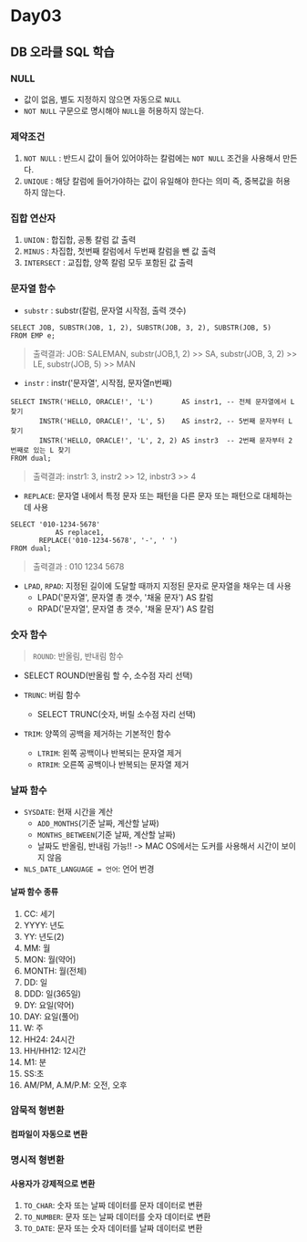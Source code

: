 # Day03

## DB 오라클 SQL 학습

### NULL

- 값이 없음, 별도 지정하지 않으면 자동으로 `NULL`
- `NOT NULL` 구문으로 명시해야 `NULL`을 허용하지 않는다.

### 제약조건

1. `NOT NULL` : 반드시 값이 들어 있어야하는 칼럼에는 `NOT NULL` 조건을 사용해서 만든다.
2. `UNIQUE` : 해당 칼럼에 들어가야하는 값이 유일해야 한다는 의미 즉, 중복값을 허용하지 않는다.

### 집합 연산자

1. `UNION` : 합집합, 공통 칼럼 값 출력
2. `MINUS` : 차집합, 첫번째 칼럼에서 두번째 칼럼을 뺀 값 출력
3. `INTERSECT` : 교집합, 양쪽 칼럼 모두 포함된 값 출력

### 문자열 함수

- `substr` : substr(칼럼, 문자열 시작점, 출력 갯수)

```oracle
SELECT JOB, SUBSTR(JOB, 1, 2), SUBSTR(JOB, 3, 2), SUBSTR(JOB, 5)
FROM EMP e;
```

> 출력결과: JOB: SALEMAN, substr(JOB,1, 2) >> SA, substr(JOB, 3, 2) >> LE, substr(JOB, 5) >> MAN

- `instr` : instr('문자열', 시작점, 문자열n번째)

```oracle
SELECT INSTR('HELLO, ORACLE!', 'L')       AS instr1, -- 전체 문자열에서 L 찾기
       INSTR('HELLO, ORACLE!', 'L', 5)    AS instr2, -- 5번째 문자부터 L 찾기
       INSTR('HELLO, ORACLE!', 'L', 2, 2) AS instr3  -- 2번째 문자부터 2번째로 있는 L 찾기
FROM dual;
```

> 출력결과: instr1: 3, instr2 >> 12, inbstr3 >> 4

- `REPLACE`:  문자열 내에서 특정 문자 또는 패턴을 다른 문자 또는 패턴으로 대체하는 데 사용

```oracle
SELECT '010-1234-5678'
           AS replace1,
       REPLACE('010-1234-5678', '-', ' ')
FROM dual;
```

> 출력결과 : 010 1234 5678

- `LPAD`, `RPAD`: 지정된 길이에 도달할 때까지 지정된 문자로 문자열을 채우는 데 사용
    - LPAD('문자열', 문자열 총 갯수, '채울 문자') AS 칼럼
    - RPAD('문자열', 문자열 총 갯수, '채울 문자') AS 칼럼

### 숫자 함수

> `ROUND`: 반올림, 반내림 함수

- SELECT ROUND(반올림 할 수, 소수점 자리 선택)

- `TRUNC`: 버림 함수
    - SELECT TRUNC(숫자, 버릴 소수점 자리 선택)

- `TRIM`: 양쪽의 공백을 제거하는 기본적인 함수
  - `LTRIM`: 왼쪽 공백이나 반복되는 문자열 제거
  - `RTRIM`: 오른쪽 공백이나 반복되는 문자열 제거

### 날짜 함수

- `SYSDATE`: 현재 시간을 계산
    - `ADD_MONTHS`(기준 날짜, 계산할 날짜)
    - `MONTHS_BETWEEN`(기준 날짜, 계산할 날짜)
    - 날짜도 반올림, 반내림 가능!! -> MAC OS에서는 도커를 사용해서 시간이 보이지 않음
- `NLS_DATE_LANGUAGE = 언어`: 언어 번경
#### 날짜 함수 종류
1. CC: 세기
2. YYYY: 년도
3. YY: 년도(2)
4. MM: 월
5. MON: 월(약어)
6. MONTH: 월(전체)
7. DD: 일
8. DDD: 일(365일)
9. DY: 요일(약어)
10. DAY: 요일(풀어)
11. W: 주
12. HH24: 24시간
13. HH/HH12: 12시간
14. M1: 분
15. SS:초
16. AM/PM, A.M/P.M: 오전, 오후 

### 암묵적 형변환
#### 컴파일이 자동으로 변환

### 명시적 형변환
#### 사용자가 강제적으로 변환
1. `TO_CHAR`: 숫자 또는 날짜 데이터를 문자 데이터로 변환
2. `TO_NUMBER`: 문자 또는 날짜 데이터를 숫자 데이터로 변환
3. `TO_DATE`: 문자 또는 숫자 데이터를 날짜 데이터로 변환